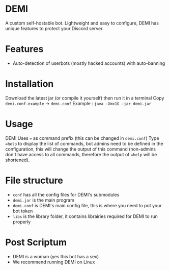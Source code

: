 # DEMI
A custom self-hostable bot. 
Lightweight and easy to configure, DEMI has unique features to protect your Discord server.


# Features
- Auto-detection of userbots (mostly hacked accounts) with auto-banning 


# Installation

Download the latest jar (or compile it yourself) then run it in a terminal
Copy `demi.conf.example` -> `demi.conf`
Example : `java -Xmx1G -jar demi.jar`


# Usage
DEMI Uses `=` as command prefix (this can be changed in `demi.conf`)
Type `=help` to display the list of commands, bot admins need to be defined in the configuration, this will change the output of this command (non-admins don't have access to all commands, therefore the output of `=help` will be shortened).


# File structure

- `conf` has all the config files for DEMI's submodules
- `demi.jar` is the main program
- `demi.conf` is DEMI's main config file, this is where you need to put your bot token
- `libs` is the library folder, it contains librairies required for DEMI to run properly


# Post Scriptum
- DEMI is a woman (yes this bot has a sex)
- We recommend running DEMI on Linux

